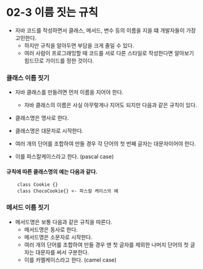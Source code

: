 # 02-3 이름 짓는 규칙
* 자바 코드를 작성하면서 클래스, 메서드, 변수 등의 이름을 지을 떄 개발자들이 가장 고민한다.
  - 하지만 규칙을 알아두면 부담을 크게 줄일 수 있다.
  - 여러 사람이 프로그래밍할 때 코드를 서로 다른 스타일로 작성한다면 알아보기 힘드므로 가이드를 정한 것이다.

### 클래스 이름 짓기
* 자바 클래스를 만들려면 먼저 이름을 지어야 한다.
  - 자바 클래스의 이름은 사실 아무렇게나 지어도 되지만 다음과 같은 규칙이 있다.

* 클래스명은 명사로 한다.
* 클래스명은 대문자로 시작한다.
* 여러 개의 단어를 조합하여 만들 경우 각 단어의 첫 번째 글자는 대문자이어야 한다.
* 이를 파스칼케이스라고 한다. (pascal case)

#### 규칙에 따른 클래스명의 예는 다음과 같다.
```
    class Cookie {}
    class ChocoCookie{} <- 파스칼 케이스의 예
```

### 메서드 이름 짓기
* 메서드명은 보통 다음과 같은 규칙을 따른다.
  - 메서드명은 동사로 한다.
  - 메서드명은 소문자로 시작한다.
  - 여러 개의 단어를 조합하여 만들 경우 맨 첫 글자를 제외한 나머지 단어의 첫 글자는 대문자를 써서 구분한다.
  - 이를 카멜케이스라고 한다. (camel case)
